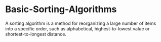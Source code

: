 # Basic-Sorting-Algorithms
A sorting algorithm is a method for reorganizing a large number of items into a specific order, such as alphabetical, highest-to-lowest value or shortest-to-longest distance.
